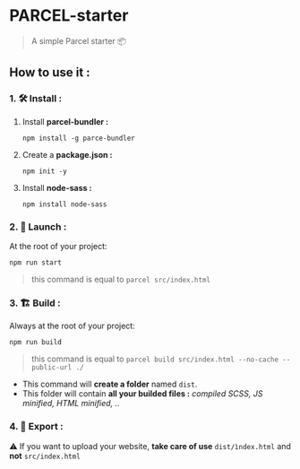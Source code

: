 # PARCEL-starter
>A simple Parcel starter 📦

## How to use it :

### 1. 🛠 Install :
  1. Install **parcel-bundler :**
  
      `npm install -g parce-bundler`

  2. Create a **package.json :**

      `npm init -y`

  3. Install **node-sass :**

      `npm install node-sass`

### 2. 🚀 Launch :
At the root of your project:

`npm run start`

> this command is equal to `parcel src/index.html`

### 3. 🏗 Build :

Always at the root of your project: 

`npm run build`

> this command is equal to `parcel build src/index.html --no-cache --public-url ./`

* This command will **create a folder** named `dist`. 
* This folder will contain **all your builded files :** *compiled SCSS, JS minified, HTML minified, ..*

### 4. 🛫 Export : 

⚠️ If you want to upload your website, **take care of use** `dist/ìndex.html` and **not** `src/index.html` 
